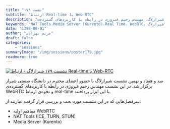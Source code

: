```yaml
---
title: "نشست ۱۷۹"
subtitle: "ارتباط Real-time با Web-RTC"
description: "در نشست ۱۷۹ شیرازلاگ، مهندس رحیم فیروزی در رابطه با کاربردهای گسترده‌ی WebRTC و نحوه‌ی ارتباط real-time با این ابزار پرداختند."
keywords: "NAT Tools،Media Server (Kurento)،Real Time، WebRTC، شیرازلاگ"
date: "1398-08-01"
author: "مریم بهزادی"
draft: false
categories:
    - "sessions"
summaryImage: "/img/sessions/poster179.jpg"
readmore: true
---
```

[![نشست ۱۷۹ شیرازلاگ - ارتباط Real-time با Web-RTC](/img/sessions/poster179.jpg)](/img/sessions/poster179.jpg)

صد و هفتاد و نهمین نشست شیرازلاگ با حضور اعضای محترم در دانشگاه صنعتی شیراز برگزار شد. در این نشست مهندس رحیم فیروزی در رابطه با کاربردهای گسترده‌ی WebRTC و نحوه‌ی ارتباط real-time با این ابزار پرداختند. 

سرفصل‌هایی که در این نشست مورد بحث و بررسی قرار گرفت عبارتند از:

* مفاهیم اولیه WebRTC
* NAT Tools (ICE, TURN, STUN)
* Media Server (Kurento)
